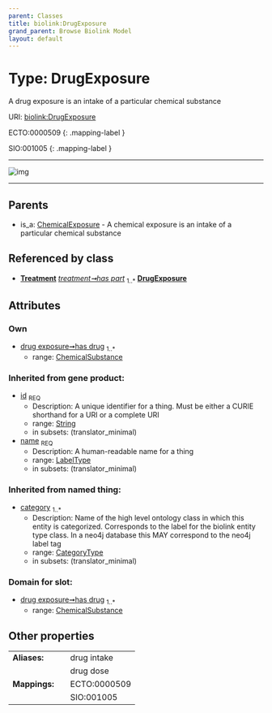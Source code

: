 ```yaml
---
parent: Classes
title: biolink:DrugExposure
grand_parent: Browse Biolink Model
layout: default
---
```


# Type: DrugExposure


A drug exposure is an intake of a particular chemical substance

URI: [biolink:DrugExposure](https://w3id.org/biolink/vocab/DrugExposure)

ECTO:0000509
{: .mapping-label }

SIO:001005
{: .mapping-label }


---

![img](http://yuml.me/diagram/nofunky;dir:TB/class/[Treatment],[ChemicalSubstance]%3Chas%20drug%201..%2A-%20[DrugExposure%7Cid(i):string;name(i):label_type;category(i):category_type%20%2B],[Treatment]-%20has%20part%201..%2A%3E[DrugExposure],[ChemicalExposure]%5E-[DrugExposure],[ChemicalSubstance],[ChemicalExposure])

---


## Parents

 *  is_a: [ChemicalExposure](ChemicalExposure.md) - A chemical exposure is an intake of a particular chemical substance

## Referenced by class

 *  **[Treatment](Treatment.md)** *[treatment➞has part](treatment_has_part.md)*  <sub>1..*</sub>  **[DrugExposure](DrugExposure.md)**

## Attributes


### Own

 * [drug exposure➞has drug](drug_exposure_has_drug.md)  <sub>1..*</sub>
    * range: [ChemicalSubstance](ChemicalSubstance.md)

### Inherited from gene product:

 * [id](id.md)  <sub>REQ</sub>
    * Description: A unique identifier for a thing. Must be either a CURIE shorthand for a URI or a complete URI
    * range: [String](types/String.md)
    * in subsets: (translator_minimal)
 * [name](name.md)  <sub>REQ</sub>
    * Description: A human-readable name for a thing
    * range: [LabelType](types/LabelType.md)
    * in subsets: (translator_minimal)

### Inherited from named thing:

 * [category](category.md)  <sub>1..*</sub>
    * Description: Name of the high level ontology class in which this entity is categorized. Corresponds to the label for the biolink entity type class. In a neo4j database this MAY correspond to the neo4j label tag
    * range: [CategoryType](types/CategoryType.md)
    * in subsets: (translator_minimal)

### Domain for slot:

 * [drug exposure➞has drug](drug_exposure_has_drug.md)  <sub>1..*</sub>
    * range: [ChemicalSubstance](ChemicalSubstance.md)

## Other properties

|  |  |  |
| --- | --- | --- |
| **Aliases:** | | drug intake |
|  | | drug dose |
| **Mappings:** | | ECTO:0000509 |
|  | | SIO:001005 |

